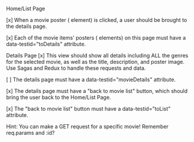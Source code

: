 Home/List Page

[x] When a movie poster (<img> element) is clicked, a user should be brought to the details page.

[x] Each of the movie items' posters (<img> elements) on this page must have a data-testid="toDetails" attribute.

Details Page
[x] This view should show all details including ALL the genres for the selected movie, as well as the title, description, and poster image. Use Sagas and Redux to handle these requests and data.

[ ] The details page must have a data-testid="movieDetails" attribute.

[x] The details page must have a "back to movie list" button, which should bring the user back to the Home/List Page.

[x] The "back to movie list" button must have a data-testid="toList" attribute.

Hint: You can make a GET request for a specific movie! Remember req.params and :id?
